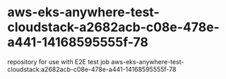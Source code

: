 # aws-eks-anywhere-test-cloudstack-a2682acb-c08e-478e-a441-14168595555f-78
repository for use with E2E test job aws-eks-anywhere-test-cloudstack:a2682acb-c08e-478e-a441-14168595555f-78
